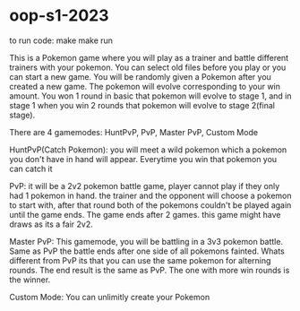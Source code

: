 # oop-s1-2023

to run code:
make
make run


This is a Pokemon game where you will play as a trainer and battle different trainers with your pokemon.
You can select old files before you play or you can start a new game.
You will be randomly given a Pokemon after you created a new game.
The pokemon will evolve corresponding to your win amount. You won 1 round in basic that pokemon will evolve to stage 1, and in stage 1 when you win 2 rounds that pokemon will evolve to stage 2(final stage).

There are 4 gamemodes: HuntPvP, PvP, Master PvP, Custom Mode

HuntPvP(Catch Pokemon):
you will meet a wild pokemon which a pokemon you don't have in hand will appear.
Everytime you win that pokemon you can catch it

PvP:
it will be a 2v2 pokemon battle game, player cannot play if they only had 1 pokemon in hand. the trainer and the opponent will choose a pokemon to start with, after that round both of the pokemons couldn't be played again until the game ends. The game ends after 2 games. this game might have draws as its a fair 2v2.

Master PvP:
This gamemode, you will be battling in a 3v3 pokemon battle. Same as PvP the battle ends after one side of all pokemons fainted. Whats different from PvP its that you can use the same pokemon for alterning rounds. The end result is the same as PvP. The one with more win rounds is the winner.

Custom Mode:
You can unlimitly create your Pokemon